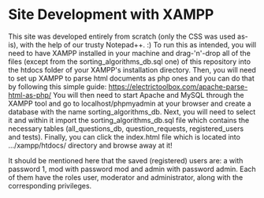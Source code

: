 # Site Development with XAMPP

This site was developed entirely from scratch (only the CSS was used as-is), with the help of our trusty Notepad++. :)
To run this as intended, you will need to have XAMPP installed in your machine and drag-'n'-drop all of the files (except from
the sorting_algorithms_db.sql one) of this repository into the htdocs folder of your XAMPP's installation directory. Then,
you will need to set up XAMPP to parse html documents as php ones and you can do that by following this simple guide:
https://electrictoolbox.com/apache-parse-html-as-php/
You will then need to start Apache and MySQL through the XAMPP tool and go to localhost/phpmyadmin at
your browser and create a database with the name sorting_algorithms_db. Next, you will need to select it and within it
import the sorting_algorithms_db.sql file which contains the necessary tables (all_questions_db, question_requests, registered_users and tests).
Finally, you can click the index.html file which is located into .../xampp/htdocs/ directory and browse away at it!

It should be mentioned here that the saved (registered) users are: 
a with password 1,
mod with password mod and
admin with password admin.
Each of them have the roles user, moderator and administrator, along with the corresponding privileges.
